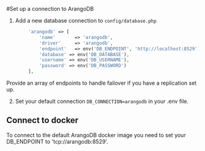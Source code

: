 #Set up a connection to ArangoDB
1) Add a new database connection to `config/database.php`

```php
        'arangodb' => [
            'name'       => 'arangodb',
            'driver'     => 'arangodb',
            'endpoint'   => env('DB_ENDPOINT', 'http://localhost:8529'),
            'database' => env('DB_DATABASE'),
            'username' => env('DB_USERNAME'),
            'password' => env('DB_PASSWORD')
        ],
```
Provide an array of endpoints to handle failover if you have a replication set up. 

2) Set your default connection `DB_CONNECTION=arangodb` in your .env file.

## Connect to docker
To connect to the default ArangoDB docker image you need to set your DB_ENDPOINT to 'tcp://arangodb:8529'.
